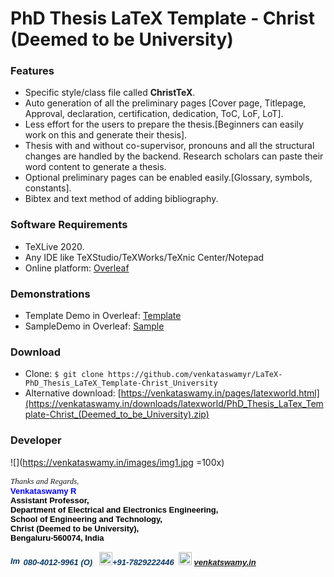# PhD Thesis LaTeX Template - Christ (Deemed to be University)

### Features

- Specific style/class file called **ChristTeX**.
- Auto generation of all the preliminary pages [Cover page, Titlepage, Approval, declaration, certification, dedication, ToC, LoF, LoT].
- Less effort for the users to prepare the thesis.[Beginners can easily work on this and generate their thesis].
- Thesis with and without co-supervisor, pronouns and all the structural changes are handled by the backend. Research scholars can paste their word content to generate a thesis.
- Optional preliminary pages can be enabled easily.[Glossary, symbols, constants].
- Bibtex and text method of adding bibliography.

### Software Requirements
- TeXLive 2020.
- Any IDE like TeXStudio/TeXWorks/TeXnic Center/Notepad
- Online platform: [Overleaf](https://www.overleaf.com/)

### Demonstrations
- Template Demo in Overleaf: [Template](https://www.overleaf.com/read/tqjxqbssctpz)
- SampleDemo in Overleaf: [Sample](https://www.overleaf.com/read/trsbtmdstphq)


### Download
- Clone: 
`$ git clone https://github.com/venkataswamyr/LaTeX-PhD_Thesis_LaTeX_Template-Christ_University`
- Alternative download: [https://venkataswamy.in/pages/latexworld.html](https://venkataswamy.in/downloads/latexworld/PhD_Thesis_LaTex_Template-Christ_(Deemed_to_be_University).zip)


### Developer

![](https://venkataswamy.in/images/img1.jpg =100x)

<div><div dir="ltr"><div style="font-size:small"><i><font face="times new roman, serif">Thanks and Regards</font><font face="arial">,</font></i></div><div style="font-family:arial"><b><font size="2" color="#0000ff"><span></span>Venkataswamy R</font><font size="2"><span></span></font></b></div><div style="font-size:small"><span style="color:rgb(0,0,0)"><font face="trebuchet ms, sans-serif"><b>Assistant Professor,</b></font></span></div><div style="font-size:small"><span style="color:rgb(0,0,0)"><font face="trebuchet ms, sans-serif"><b>Department of Electrical and Electronics Engineering,</b></font></span></div><div style="font-size:small"><span style="color:rgb(0,0,0)"><font face="trebuchet ms, sans-serif"><b>School of Engineering and Technology,<br></b></font></span></div><div style="font-size:small"><span style="color:rgb(0,0,0)"><font face="trebuchet ms, sans-serif"><b>Christ (Deemed to be University),</b></font></span></div><div style="font-size:small"><span style="color:rgb(56,118,29)"><font face="trebuchet ms, sans-serif"><b><span style="color:rgb(0,0,0)">Bengaluru-560074, India</span><br><br></b></font></span></div><div style="font-family:arial;font-size:small"><b style="color:rgb(7,55,99);font-family:'trebuchet ms',sans-serif"><i><img src="https://ci4.googleusercontent.com/proxy/JGrPNyQPabY_rra4ygFQhpV3cMA7ITqb5WxBKVcm5J7nUXsWZgk4oUuqR-1Dso97mGx5TF4OvAWyEvAm6fA0h9EhgVZcO6VnO77JetkXhoxX6-7YrakgsA=s0-d-e1-ft#https://openclipart.org/image/2400px/svg_to_png/262221/phone25.png" alt="Image result for phone icon" style="margin-top:0px" width="17" height="14"> 080-4012-9961 (O)</i></b><font face="trebuchet ms, sans-serif" color="#073763"><b><i>&nbsp;&nbsp; </i></b></font><b style="color:rgb(7,55,99);font-family:'trebuchet ms',sans-serif"><i><img src="https://ci4.googleusercontent.com/proxy/xDyzoCUBYbAyKgjwt27Jl4lkN_6MrkWuk-4BQ2IgMCZEuCMwJLtZjRYqLSrgS6SGWQcpQOVuNmBzqrKJpes9riut82x8hJ1GJVKL=s0-d-e1-ft#http://simpleicon.com/wp-content/uploads/mobile-1.png" style="margin-top:0px" alt="Image result for mobile icon" width="21" height="21">+91-7829222446</i></b><i><b>&nbsp; </b></i><img src="https://lh4.googleusercontent.com/-FqpLVHU8eMw/AAAAAAAAAAI/AAAAAAAAABM/ivbX55TtoV4/photo.jpg" alt="Related image" style="margin-top:0px" width="21" height="21"><span><b style="color:rgb(7,55,99);font-family:'trebuchet ms',sans-serif"><i> <a href="http://venkataswamy.in" target="_blank">venkatswamy.in</a><br><br><br></i></b></span></div></div></div>